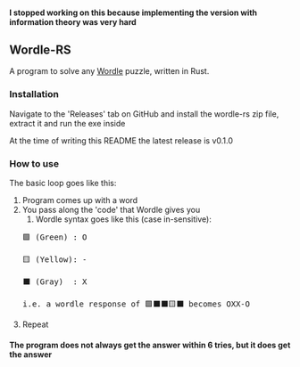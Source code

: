 #### I stopped working on this because implementing the version with information theory was very hard

## Wordle-RS
A program to solve any [Wordle](https://www.powerlanguage.co.uk/wordle/) puzzle, written in Rust.


### Installation
Navigate to the 'Releases' tab on GitHub and install the wordle-rs zip file, extract it and run the exe inside

At the time of writing this README the latest release is v0.1.0

### How to use
The basic loop goes like this:
1. Program comes up with a word
2. You pass along the 'code' that Wordle gives you
   1. Wordle syntax goes like this (case in-sensitive):
   <pre>
   🟩 (Green) : O

   🟨 (Yellow): -

   ⬛ (Gray)  : X

   i.e. a wordle response of 🟩⬛⬛🟨⬛ becomes OXX-O
   </pre>
3. Repeat

#### The program does not always get the answer within 6 tries, but it does get the answer
